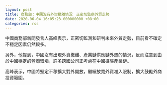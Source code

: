 ```yaml
---
layout: post
title: 商務部：中國沒有外資撤離情況　正密切監察外貿走勢
date: 2020-06-04 16:05:23.000000000 +08:00
categories: rss
---
```


中國商務部新聞發言人高峰表示，正密切監測和研判未來外貿走勢，目前看不確定不穩定因素仍然較多。

另外，他提到，中國沒有出現外資撤離、產業鏈供應鏈外遷的情況，反而注意到由於中國穩定的營商環境，許多跨國公司正考慮在中國擴張產業鏈。

高峰表示，中國將堅定不移擴大對外開放，繼續放寬外資准入限制，擴大鼓勵外商投資範圍。
